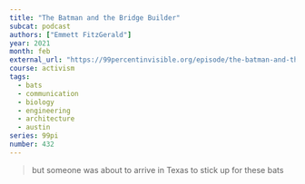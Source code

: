 ```yaml
---
title: "The Batman and the Bridge Builder"
subcat: podcast
authors: ["Emmett FitzGerald"]
year: 2021
month: feb
external_url: "https://99percentinvisible.org/episode/the-batman-and-the-bridge-builder/"
course: activism
tags:
  - bats
  - communication
  - biology
  - engineering
  - architecture
  - austin
series: 99pi
number: 432
---
```


> but someone was about to arrive in Texas to stick up for these bats

